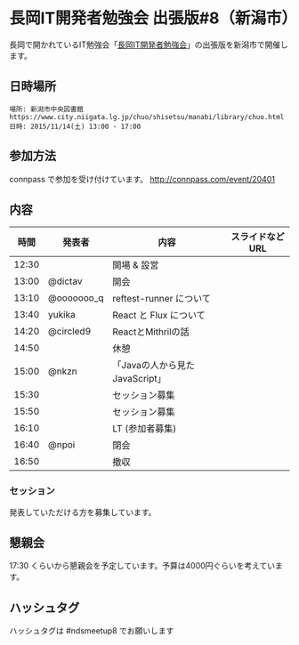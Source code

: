 長岡IT開発者勉強会 出張版#8（新潟市）
=====================================

長岡で開かれているIT勉強会「[長岡IT開発者勉強会](http://nagaoka.techtalk.jp/)」の出張版を新潟市で開催します。

## 日時場所

```
場所: 新潟市中央図書館 https://www.city.niigata.lg.jp/chuo/shisetsu/manabi/library/chuo.html
日時: 2015/11/14(土) 13:00 - 17:00
```

## 参加方法

connpass で参加を受け付けています。
http://connpass.com/event/20401

## 内容

| 時間  | 発表者     | 内容                           | スライドなど URL |
|-------|------------|--------------------------------|------------------|
| 12:30 |            | 開場 & 設営                    |                  |
| 13:00 | @dictav    | 開会                           |                  |
| 13:10 | @ooooooo_q | reftest-runner について        |                  |
| 13:40 | yukika     | React と Flux について         |                  |
| 14:20 | @circled9  | ReactとMithrilの話             |                  |
| 14:50 |            | 休憩                           |                  |
| 15:00 | @nkzn      | 「Javaの人から見たJavaScript」 |                  |
| 15:30 |            | セッション募集                 |                  |
| 15:50 |            | セッション募集                 |                  |
| 16:10 |            | LT (参加者募集)                |                  |
| 16:40 | @npoi      | 閉会                           |                  |
| 16:50 |            | 撤収                           |                  |

### セッション

発表していただける方を募集しています。

## 懇親会

17:30 くらいから懇親会を予定しています。予算は4000円ぐらいを考えています。

## ハッシュタグ

ハッシュタグは #ndsmeetup8 でお願いします
